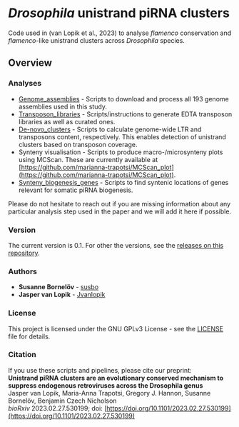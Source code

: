 # *Drosophila* unistrand piRNA clusters
Code used in (van Lopik et al., 2023) to analyse *flamenco* conservation and *flamenco*-like unistrand clusters across *Drosophila* species.

## Overview

### Analyses

* [Genome_assemblies](https://github.com/susbo/Uni-strand_clusters/tree/main/Genome_assemblies) - Scripts to download and process all 193 genome assemblies used in this study.
* [Transposon_libraries](https://github.com/susbo/Uni-strand_clusters/tree/main/Transposon_libraries) - Scripts/instructions to generate EDTA transposon libraries as well as curated ones.
* [De-novo_clusters](https://github.com/susbo/Uni-strand_clusters/tree/main/De-novo_clusters) - Scripts to calculate genome-wide LTR and transposons content, respectively. This enables detection of unistrand clusters based on transposon coverage.
* Synteny visualisation - Scripts to produce macro-/microsynteny plots using MCScan. These are currently available at [https://github.com/marianna-trapotsi/MCScan_plot](https://github.com/marianna-trapotsi/MCScan_plot).
* [Synteny_biogenesis_genes](https://github.com/susbo/Uni-strand_clusters/tree/main/Synteny_biogenesis_genes) - Scripts to find syntenic locations of genes relevant for somatic piRNA biogenesis.

Please do not hesitate to reach out if you are missing information about any particular analysis step used in the paper and we will add it here if possible.

### Version

The current version is 0.1. For other the versions, see the [releases on this repository](https://github.com/susbo/Uni-stand_clusters/releases). 

### Authors

* **Susanne Bornelöv** - [susbo](https://github.com/susbo)
* **Jasper van Lopik** - [Jvanlopik](https://github.com/JvanLopik)

### License

This project is licensed under the  GNU GPLv3 License - see the [LICENSE](LICENSE) file for details.

### Citation

If you use these scripts and pipelines, please cite our preprint:<br />
**Unistrand piRNA clusters are an evolutionary conserved mechanism to suppress endogenous retroviruses across the Drosophila genus** <br />
Jasper van Lopik, Maria-Anna Trapotsi, Gregory J. Hannon, Susanne Bornelöv, Benjamin Czech Nicholson <br />
*bioRxiv* 2023.02.27.530199; doi: [https://doi.org/10.1101/2023.02.27.530199](https://doi.org/10.1101/2023.02.27.530199)

